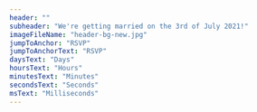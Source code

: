 ```yaml
---
header: ""
subheader: "We're getting married on the 3rd of July 2021!"
imageFileName: "header-bg-new.jpg"
jumpToAnchor: "RSVP"
jumpToAnchorText: "RSVP"
daysText: "Days"
hoursText: "Hours"
minutesText: "Minutes"
secondsText: "Seconds"
msText: "Milliseconds"
---
```

